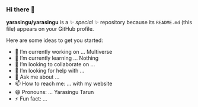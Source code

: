 ### Hi there 👋


**yarasingu/yarasingu** is a ✨ _special_ ✨ repository because its `README.md` (this file) appears on your GitHub profile.

Here are some ideas to get you started:

- 🔭 I’m currently working on ... Multiverse
- 🌱 I’m currently learning ... Nothing
- 👯 I’m looking to collaborate on ... 
- 🤔 I’m looking for help with ...
- 💬 Ask me about ... 
- 📫 How to reach me: ... with my website
- 😄 Pronouns: ... Yarasingu Tarun
- ⚡ Fun fact: ...

